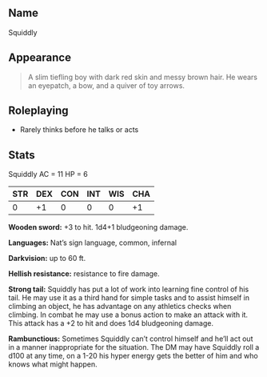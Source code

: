 ## Name

Squiddly

## Appearance

> A slim tiefling boy with dark red skin and messy brown hair. He wears an eyepatch, a bow, and a quiver of toy arrows.

## Roleplaying

- Rarely thinks before he talks or acts

## Stats

Squiddly AC = 11 HP = 6

| STR | DEX | CON | INT | WIS | CHA |
| --- | --- | --- | --- | --- | --- |
| 0   | +1  | 0   | 0   | 0   | +1  |

**Wooden sword:** +3 to hit. 1d4+1 bludgeoning damage.

**Languages:** Nat’s sign language, common, infernal

**Darkvision:** up to 60 ft.

**Hellish resistance:** resistance to fire damage.

**Strong tail:** Squiddly has put a lot of work into learning fine control of his tail. He may use it as a third hand for simple tasks and to assist himself in climbing an object, he has advantage on any athletics checks when climbing. In combat he may use a bonus action to make an attack with it. This attack has a +2 to hit and does 1d4 bludgeoning damage.

**Rambunctious:** Sometimes Squiddly can’t control himself and he’ll act out in a manner inappropriate for the situation. The DM may have Squiddly roll a d100 at any time, on a 1-20 his hyper energy gets the better of him and who knows what might happen.
